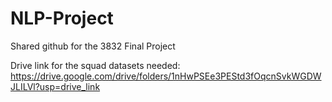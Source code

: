 # NLP-Project
Shared github for the 3832 Final Project 

Drive link for the squad datasets needed: https://drive.google.com/drive/folders/1nHwPSEe3PEStd3fOqcnSvkWGDWJLILVl?usp=drive_link
